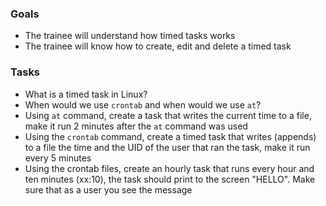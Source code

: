 ### Goals
- The trainee will understand how timed tasks works
- The trainee will know how to create, edit and delete a timed task

### Tasks
- What is a timed task in Linux?
- When would we use `crontab` and when would we use `at`?
- Using `at` command, create a task that writes the current time to a file, make it run 2 minutes after the `at` command was used
- Using the `crontab` command, create a timed task that writes (appends) to a file the time and the UID of the user that ran the task, make it run every 5 minutes
- Using the crontab files, create an hourly task that runs every hour and ten minutes (xx:10), the task should print to the screen "HELLO". Make sure that as a user you see the message
